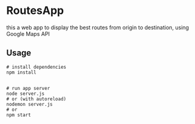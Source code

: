 # RoutesApp
this a web app to display the best routes from origin to destination, using Google Maps API

## Usage


```
# install dependencies
npm install


# run app server
node server.js 
# or (with autoreload)
nodemon server.js
# or
npm start
